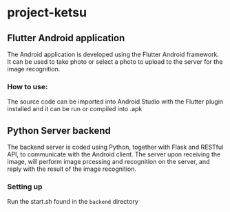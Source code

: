 # project-ketsu

## Flutter Android application
The Android application is developed using the Flutter Android framework. It can be used to take photo or select a photo to upload to the server for the image recognition.

### How to use:
The source code can be imported into Android Studio with the Flutter plugin installed and it can be run or compiled into .apk

## Python Server backend
The backend server is coded using Python, together with Flask and RESTful API, to communicate with the Android client. The server upon receiving the image, will perform image prcessing and recognition on the server, and reply with the result of the image recognition. 

### Setting up
Run the start.sh found in the `backend` directory